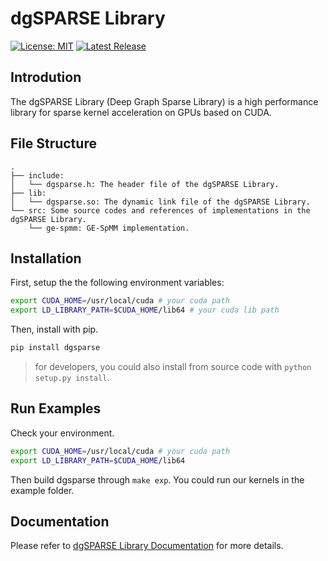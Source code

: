 # dgSPARSE Library

[![License: MIT](https://img.shields.io/badge/License-MIT-yellow.svg)](https://opensource.org/licenses/MIT)
[![Latest Release](https://img.shields.io/github/v/release/dgsparse/dgsparse-library)](https://github.com/dgSPARSE/dgSPARSE-Library/releases/)

## Introdution

The dgSPARSE Library (Deep Graph Sparse Library) is a high performance library for sparse kernel acceleration on GPUs based on CUDA.

## File Structure

```
.
├── include:
│   └── dgsparse.h: The header file of the dgSPARSE Library.
├── lib:
│   └── dgsparse.so: The dynamic link file of the dgSPARSE Library.
└── src: Some source codes and references of implementations in the dgSPARSE Library.
    └── ge-spmm: GE-SpMM implementation.
```

## Installation

First, setup the the following environment variables:

```bash
export CUDA_HOME=/usr/local/cuda # your cuda path
export LD_LIBRARY_PATH=$CUDA_HOME/lib64 # your cuda lib path
```

Then, install with pip.

```bash
pip install dgsparse
```

> for developers, you could also install from source code with `python setup.py install`.

## Run Examples

Check your environment.

```bash
export CUDA_HOME=/usr/local/cuda # your cuda path
export LD_LIBRARY_PATH=$CUDA_HOME/lib64
```

Then build dgsparse through `make exp`.
You could run our kernels in the example folder.

## Documentation

Please refer to [dgSPARSE Library Documentation](https://dgsparse.github.io/dgSPARSE-doc/) for more details.
